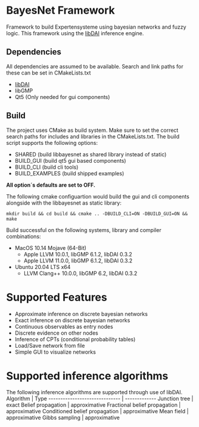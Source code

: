 # BayesNet Framework

Framework to build Expertensysteme using bayesian networks and fuzzy logic.
This framework using the [libDAI](https://staff.fnwi.uva.nl/j.m.mooij/libDAI/) inference engine.

## Dependencies

All dependencies are assumed to be available. Search and link paths for these can be set in CMakeLists.txt 

- [libDAI](https://staff.fnwi.uva.nl/j.m.mooij/libDAI/)
- libGMP
- Qt5 (Only needed for gui components)

## Build

The project uses CMake as build system. Make sure to set the correct search paths for includes and libraries in the CMakeLists.txt.
The build script supports the following options:
- SHARED (build libbayesnet as shared library instead of static)
- BUILD_GUI (build qt5 gui based components)
- BUILD_CLI (build cli tools)
- BUILD_EXAMPLES (build shipped examples)

**All option´s defaults are set to OFF.**

The following cmake configuartion would build the gui and cli components alongside with the libbayesnet as static library:

```
mkdir build && cd build && cmake .. -DBUILD_CLI=ON -DBUILD_GUI=ON && make
```

Build successful on the following systems, library and compiler combinations:
- MacOS 10.14 Mojave (64-Bit)
    - Apple LLVM 10.0.1, libGMP 6.1.2, libDAI 0.3.2
    - Apple LLVM 11.0.0, libGMP 6.1.2, libDAI 0.3.2
- Ubuntu 20.04 LTS x64
    - LLVM Clang++ 10.0.0, libGMP 6.2, libDAI 0.3.2

# Supported Features
- Approximate inference on discrete bayesian networks
- Exact inference on discrete bayesian networks 
- Continuous observables as entry nodes
- Discrete evidence on other nodes
- Inference of CPTs (conditional probability tables)
- Load/Save network from file
- Simple GUI to visualize networks

# Supported inference algorithms
The following inference algorithms are supported through use of libDAI.
Algorithm                      | Type 
------------------------------ | ------------- 
Junction tree                  | exact
Belief propagation             | approximative
Fractional belief propagation  | approximative
Conditioned belief propagation | approximative
Mean field                     | approximative
Gibbs sampling                 | approximative